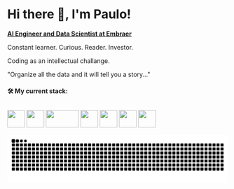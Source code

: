 <h1 align="left">Hi there 👋, I'm Paulo!</h1>


[**AI Engineer and Data Scientist at Embraer**](https://www.linkedin.com/in/paulinhok14/)

Constant learner. Curious. Reader. Investor.

Coding as an intellectual challange.

"Organize all the data and it will tell you a story..."
<br>
#### 🛠 My current stack:
##
<div display="inline">
  <img width="40" height="40" src="https://cdn.jsdelivr.net/gh/devicons/devicon/icons/python/python-original-wordmark.svg" />
  <img width="40" height="40" src="https://upload.wikimedia.org/wikipedia/commons/thumb/3/38/Jupyter_logo.svg/1200px-Jupyter_logo.svg.png" />
  <img width="75" height="40" src="https://upload.wikimedia.org/wikipedia/commons/0/05/Scikit_learn_logo_small.svg" />
  <img width="40" height="40" src="https://www.svgrepo.com/show/374022/qlikview.svg" />
  <img width="40" height="40" src="https://cdn.jsdelivr.net/gh/devicons/devicon/icons/oracle/oracle-original.svg" />
  <img width="40" height="40" src="https://cdn.jsdelivr.net/gh/devicons/devicon/icons/pandas/pandas-original-wordmark.svg" />
  <img width="40" height="40" src="https://cdn.jsdelivr.net/gh/devicons/devicon/icons/git/git-original-wordmark.svg" />
</div>
          
![Snake animation](https://raw.githubusercontent.com/paulinhok14/paulinhok14/manual-run-output/only-svg/github-contribution-grid-snake-dark.svg)
